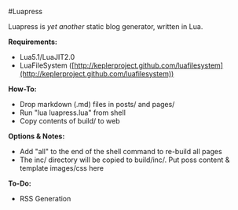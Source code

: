 #Luapress

Luapress is *yet another* static blog generator, written in Lua.

**Requirements:**

+ Lua5.1/LuaJIT2.0
+ LuaFileSystem ([http://keplerproject.github.com/luafilesystem](http://keplerproject.github.com/luafilesystem))

**How-To:**

+ Drop markdown (.md) files in posts/ and pages/
+ Run "lua luapress.lua" from shell
+ Copy contents of build/ to web

**Options & Notes:**

+ Add "all" to the end of the shell command to re-build all pages
+ The inc/ directory will be copied to build/inc/. Put poss content & template images/css here

**To-Do:**

+ RSS Generation